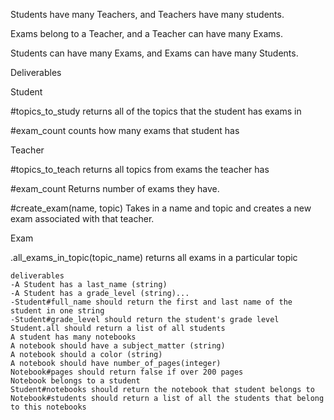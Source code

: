 Students have many Teachers, and Teachers have many students.

Exams belong to a Teacher, and a Teacher can have many Exams.

Students can have many Exams, and Exams can have many Students.



Deliverables

Student

#topics_to_study
returns all of the topics that the student has exams in

#exam_count
counts how many exams that student has

Teacher

#topics_to_teach
returns all topics from exams the teacher has 

#exam_count
Returns number of exams they have. 

#create_exam(name, topic)
Takes in a name and topic and creates a new exam associated with that teacher.

Exam

.all_exams_in_topic(topic_name)
returns all exams in a particular topic

~~~~~~~~~~~~~~~~~~~~~~~~~~~~~~~~~~~~~~~~~~~~~~~~~~~~~~~~~~~~~~~
deliverables
-A Student has a last_name (string)
-A Student has a grade_level (string)...
-Student#full_name should return the first and last name of the student in one string
-Student#grade_level should return the student's grade level
Student.all should return a list of all students
A student has many notebooks
A notebook should have a subject_matter (string)
A notebook should a color (string)
A notebook should have number_of_pages(integer)
Notebook#pages should return false if over 200 pages
Notebook belongs to a student
Student#notebooks should return the notebook that student belongs to Notebook#students should return a list of all the students that belong to this notebooks